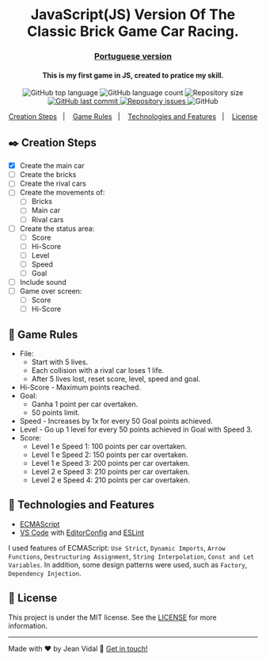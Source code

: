 <h1 align="center">
  JavaScript(JS) Version Of The Classic Brick Game Car Racing.
</h1>

<h3 align="center">
  <a href="README-ptBR.md">Portuguese version</a>
</h3>

<h4 align="center">
  This is my first game in JS, created to pratice my skill.
</h4>

<p align="center">
  <img alt="GitHub top language" src="https://img.shields.io/github/languages/top/jvidaln/brick-game-car-racing.svg">
  
  <img alt="GitHub language count" src="https://img.shields.io/github/languages/count/jvidaln/brick-game-car-racing.svg">
  
  <img alt="Repository size" src="https://img.shields.io/github/repo-size/jvidaln/brick-game-car-racing.svg">
  <a href="https://github.com/jvidaln/brick-game-car-racing/commits/master">
    <img alt="GitHub last commit" src="https://img.shields.io/github/last-commit/jvidaln/brick-game-car-racing.svg">
  </a>
  
  <a href="https://github.com/jvidaln/brick-game-car-racing/issues">
    <img alt="Repository issues" src="https://img.shields.io/github/issues/jvidaln/brick-game-car-racing.svg">
  </a>
  
  <img alt="GitHub" src="https://img.shields.io/github/license/jvidaln/brick-game-car-racing"> 
</p>

<p align="center">
  <a href="#black_nib-creation-steps">Creation Steps</a>&nbsp;&nbsp;&nbsp;|&nbsp;&nbsp;&nbsp;
  <a href="#blue_book-game-rules">Game Rules</a>&nbsp;&nbsp;&nbsp;|&nbsp;&nbsp;&nbsp;
  <a href="#rocket-technologies-and-features">Technologies and Features</a>&nbsp;&nbsp;&nbsp;|&nbsp;&nbsp;&nbsp;
  <a href="#memo-license">License</a>
</p>

## :black_nib: Creation Steps

- [x] Create the main car
- [ ] Create the bricks
- [ ] Create the rival cars
- [ ] Create the movements of:
  - [ ] Bricks
  - [ ] Main car
  - [ ] Rival cars
- [ ] Create the status area:
  - [ ] Score
  - [ ] Hi-Score
  - [ ] Level
  - [ ] Speed
  - [ ] Goal
- [ ] Include sound
- [ ] Game over screen:
  - [ ] Score
  - [ ] Hi-Score

## :blue_book: Game Rules

- File:
  - Start with 5 lives.
  - Each collision with a rival car loses 1 life.
  - After 5 lives lost, reset score, level, speed and goal.
- Hi-Score - Maximum points reached.
- Goal:
  - Ganha 1 point per car overtaken.
  - 50 points limit.
- Speed - Increases by 1x for every 50 Goal points achieved.
- Level - Go up 1 level for every 50 points achieved in Goal with Speed ​​3.
- Score:
  - Level 1 e Speed 1: 100 points per car overtaken.
  - Level 1 e Speed 2: 150 points per car overtaken.
  - Level 1 e Speed 3: 200 points per car overtaken.
  - Level 2 e Speed 3: 210 points per car overtaken.
  - Level 2 e Speed 4: 210 points per car overtaken.

## :rocket: Technologies and Features

- [ECMAScript][es]
- [VS Code][vc] with [EditorConfig][vceditconfig] and [ESLint][vceslint]

I used features of ECMAScript: `Use Strict`, `Dynamic Imports`, `Arrow Functions`, `Destructuring Assignment`, `String Interpolation`, `Const and Let Variables`. In addition, some design patterns were used, such as `Factory`, `Dependency Injection`.

## :memo: License

This project is under the MIT license. See the [LICENSE](https://github.com/jvidaln/brick-game-car-racing/blob/master/LICENSE) for more information.

---

Made with ♥ by Jean Vidal :wave: [Get in touch!](https://www.linkedin.com/in/jvidalnunes/)

[vc]: https://code.visualstudio.com/
[vceditconfig]: https://marketplace.visualstudio.com/items?itemName=EditorConfig.EditorConfig
[vceslint]: https://marketplace.visualstudio.com/items?itemName=dbaeumer.vscode-eslint
[es]: https://www.ecma-international.org/
